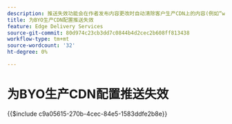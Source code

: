 ```yaml
---
description: 推送失效功能会在作者发布内容更改时自动清除客户生产CDN上的内容(例如“www.yourdomain.com”)。
title: 为BYO生产CDN配置推送失效
feature: Edge Delivery Services
source-git-commit: 80d974c23cb3dd7c0844b4d2cec2b608ff813438
workflow-type: tm+mt
source-wordcount: '32'
ht-degree: 0%

---
```


# 为BYO生产CDN配置推送失效

{{$include c9a05615-270b-4cec-84e5-1583ddfe2b8e}}